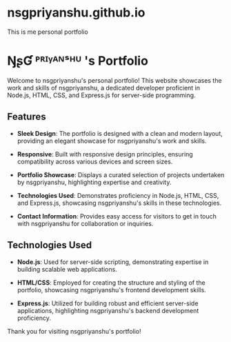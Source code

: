 # nsgpriyanshu.github.io
This is me personal portfolio


# ŊʂƓ ᴾᴿᴵᵞᴬᴺˢᴴᵁ 's Portfolio

Welcome to nsgpriyanshu's personal portfolio! This website showcases the work and skills of nsgpriyanshu, a dedicated developer proficient in Node.js, HTML, CSS, and Express.js for server-side programming. 

## Features

- **Sleek Design**: The portfolio is designed with a clean and modern layout, providing an elegant showcase for nsgpriyanshu's work and skills.
  
- **Responsive**: Built with responsive design principles, ensuring compatibility across various devices and screen sizes.
  
- **Portfolio Showcase**: Displays a curated selection of projects undertaken by nsgpriyanshu, highlighting expertise and creativity.
  
- **Technologies Used**: Demonstrates proficiency in Node.js, HTML, CSS, and Express.js, showcasing nsgpriyanshu's skills in these technologies.
  
- **Contact Information**: Provides easy access for visitors to get in touch with nsgpriyanshu for collaboration or inquiries.

## Technologies Used

- **Node.js**: Used for server-side scripting, demonstrating expertise in building scalable web applications.
  
- **HTML/CSS**: Employed for creating the structure and styling of the portfolio, showcasing nsgpriyanshu's frontend development skills.
  
- **Express.js**: Utilized for building robust and efficient server-side applications, highlighting nsgpriyanshu's backend development proficiency.

Thank you for visiting nsgpriyanshu's portfolio!

